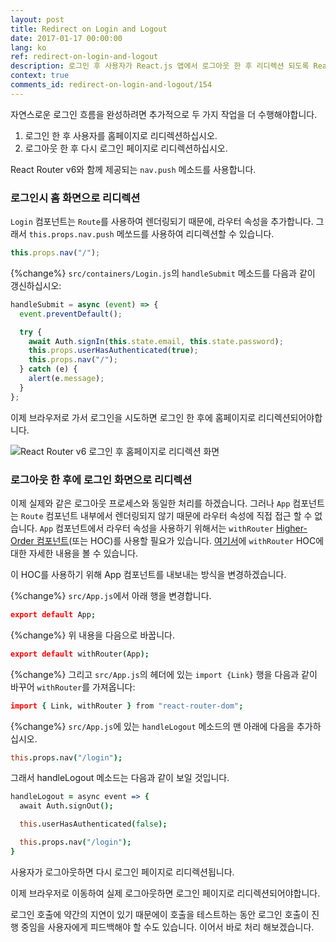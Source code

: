 ```yaml
---
layout: post
title: Redirect on Login and Logout
date: 2017-01-17 00:00:00
lang: ko
ref: redirect-on-login-and-logout
description: 로그인 후 사용자가 React.js 앱에서 로그아웃 한 후 리디렉션 되도록 React Router v6의 withRouter higher-order 컴포넌트를 사용하고 nav.push 메서드를 사용하여 앱을 탐색합니다.
context: true
comments_id: redirect-on-login-and-logout/154
---
```


자연스로운 로그인 흐름을 완성하려면 추가적으로 두 가지 작업을 더 수행해야합니다.

1. 로그인 한 후 사용자를 홈페이지로 리디렉션하십시오.
2. 로그아웃 한 후 다시 로그인 페이지로 리디렉션하십시오.

React Router v6와 함께 제공되는 `nav.push` 메소드를 사용합니다.

### 로그인시 홈 화면으로 리디렉션

`Login` 컴포넌트는 `Route`를 사용하여 렌더링되기 때문에, 라우터 속성을 추가합니다. 그래서 `this.props.nav.push` 메쏘드를 사용하여 리디렉션할 수 있습니다.

```js
this.props.nav("/");
```

{%change%} `src/containers/Login.js`의 `handleSubmit` 메소드를 다음과 같이 갱신하십시오:

```js
handleSubmit = async (event) => {
  event.preventDefault();

  try {
    await Auth.signIn(this.state.email, this.state.password);
    this.props.userHasAuthenticated(true);
    this.props.nav("/");
  } catch (e) {
    alert(e.message);
  }
};
```

이제 브라우저로 가서 로그인을 시도하면 로그인 한 후에 홈페이지로 리디렉션되어야합니다.

![React Router v6 로그인 후 홈페이지로 리디렉션 화면](/assets/redirect-home-after-login.png)

### 로그아웃 한 후에 로그인 화면으로 리디렉션

이제 실제와 같은 로그아웃 프로세스와 동일한 처리를 하겠습니다. 그러나 `App` 컴포넌트는 `Route` 컴포넌트 내부에서 렌더링되지 않기 때문에 라우터 속성에 직접 접근 할 수 없습니다. `App` 컴포넌트에서 라우터 속성을 사용하기 위해서는 `withRouter` [Higher-Order 컴포넌트](https://facebook.github.io/react/docs/higher-order-components)(또는 HOC)를 사용할 필요가 있습니다. [여기서](https://reacttraining.com/react-router/web/api/withRouter)에 `withRouter` HOC에 대한 자세한 내용을 볼 수 있습니다.

이 HOC를 사용하기 위해 App 컴포넌트를 내보내는 방식을 변경하겠습니다.

{%change%} `src/App.js`에서 아래 행을 변경합니다.

```coffee
export default App;
```

{%change%} 위 내용을 다음으로 바꿉니다.

```coffee
export default withRouter(App);
```

{%change%} 그리고 `src/App.js`의 헤더에 있는 `import {Link}` 행을 다음과 같이 바꾸어 `withRouter`를 가져옵니다:

```coffee
import { Link, withRouter } from "react-router-dom";
```

{%change%} `src/App.js`에 있는 `handleLogout` 메소드의 맨 아래에 다음을 추가하십시오.

```coffee
this.props.nav("/login");
```

그래서 handleLogout 메소드는 다음과 같이 보일 것입니다.

```coffee
handleLogout = async event => {
  await Auth.signOut();

  this.userHasAuthenticated(false);

  this.props.nav("/login");
}
```

사용자가 로그아웃하면 다시 로그인 페이지로 리디렉션됩니다.

이제 브라우저로 이동하여 실제 로그아웃하면 로그인 페이지로 리디렉션되어야합니다.

로그인 호출에 약간의 지연이 있기 때문에이 호출을 테스트하는 동안 로그인 호출이 진행 중임을 사용자에게 피드백해야 할 수도 있습니다. 이어서 바로 처리 해보겠습니다.
